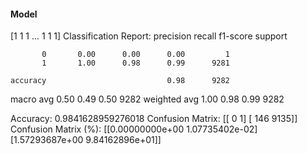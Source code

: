 #### Model
[1 1 1 ... 1 1 1]
Classification Report:
              precision    recall  f1-score   support

           0       0.00      0.00      0.00         1
           1       1.00      0.98      0.99      9281

    accuracy                           0.98      9282
   macro avg       0.50      0.49      0.50      9282
weighted avg       1.00      0.98      0.99      9282

Accuracy: 0.9841628959276018
Confusion Matrix:
[[   0    1]
 [ 146 9135]]
Confusion Matrix (%):
[[0.00000000e+00 1.07735402e-02]
 [1.57293687e+00 9.84162896e+01]]
